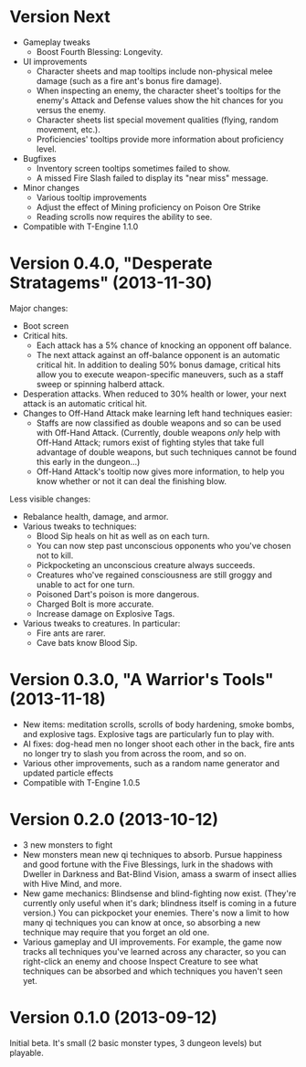Version Next
============

* Gameplay tweaks
    * Boost Fourth Blessing: Longevity.
* UI improvements
    * Character sheets and map tooltips include non-physical melee damage (such as a fire ant's bonus fire damage).
    * When inspecting an enemy, the character sheet's tooltips for the enemy's Attack and Defense values show the hit chances for you versus the enemy.
    * Character sheets list special movement qualities (flying, random movement, etc.).
    * Proficiencies' tooltips provide more information about proficiency level.
* Bugfixes
    * Inventory screen tooltips sometimes failed to show.
    * A missed Fire Slash failed to display its "near miss" message.
* Minor changes
    * Various tooltip improvements
    * Adjust the effect of Mining proficiency on Poison Ore Strike
    * Reading scrolls now requires the ability to see.
* Compatible with T-Engine 1.1.0

Version 0.4.0, "Desperate Stratagems" (2013-11-30)
==================================================

Major changes:

* Boot screen
* Critical hits.
    * Each attack has a 5% chance of knocking an opponent off balance.
    * The next attack against an off-balance opponent is an automatic critical hit. In addition to dealing 50% bonus damage, critical hits allow you to execute weapon-specific maneuvers, such as a staff sweep or spinning halberd attack.
* Desperation attacks. When reduced to 30% health or lower, your next attack is an automatic critical hit.
* Changes to Off-Hand Attack make learning left hand techniques easier:
    * Staffs are now classified as double weapons and so can be used with Off-Hand Attack.  (Currently, double weapons _only_ help with Off-Hand Attack; rumors exist of fighting styles that take full advantage of double weapons, but such techniques cannot be found this early in the dungeon...)
    * Off-Hand Attack's tooltip now gives more information, to help you know whether or not it can deal the finishing blow.

Less visible changes:

* Rebalance health, damage, and armor.
* Various tweaks to techniques:
    * Blood Sip heals on hit as well as on each turn.
    * You can now step past unconscious opponents who you've chosen not to kill.
    * Pickpocketing an unconscious creature always succeeds.
    * Creatures who've regained consciousness are still groggy and unable to act for one turn.
    * Poisoned Dart's poison is more dangerous.
    * Charged Bolt is more accurate.
    * Increase damage on Explosive Tags.
* Various tweaks to creatures.  In particular:
    * Fire ants are rarer.
    * Cave bats know Blood Sip.

Version 0.3.0, "A Warrior's Tools" (2013-11-18)
===============================================

* New items: meditation scrolls, scrolls of body hardening, smoke bombs, and explosive tags. Explosive tags are particularly fun to play with.
* AI fixes: dog-head men no longer shoot each other in the back, fire ants no longer try to slash you from across the room, and so on.
* Various other improvements, such as a random name generator and updated particle effects
* Compatible with T-Engine 1.0.5

Version 0.2.0 (2013-10-12)
==========================

* 3 new monsters to fight
* New monsters mean new qi techniques to absorb. Pursue happiness and good fortune with the Five Blessings, lurk in the shadows with Dweller in Darkness and Bat-Blind Vision, amass a swarm of insect allies with Hive Mind, and more.
* New game mechanics: Blindsense and blind-fighting now exist. (They're currently only useful when it's dark; blindness itself is coming in a future version.) You can pickpocket your enemies. There's now a limit to how many qi techniques you can know at once, so absorbing a new technique may require that you forget an old one.
* Various gameplay and UI improvements. For example, the game now tracks all techniques you've learned across any character, so you can right-click an enemy and choose Inspect Creature to see what techniques can be absorbed and which techniques you haven't seen yet.

Version 0.1.0 (2013-09-12)
==========================

Initial beta. It's small (2 basic monster types, 3 dungeon levels) but playable.

